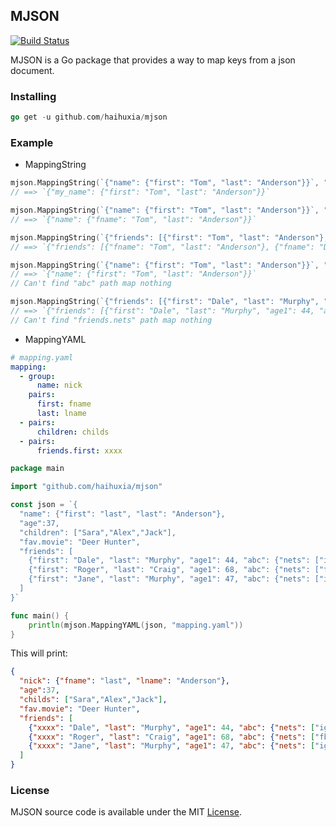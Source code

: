 ## MJSON

[![Build Status](https://travis-ci.org/haihuxia/mjson.svg?branch=master)](https://travis-ci.org/haihuxia/mjson)

MJSON is a Go package that provides a way to map keys from a json document.

### Installing

```go
go get -u github.com/haihuxia/mjson
```

### Example

* MappingString

```go
mjson.MappingString(`{"name": {"first": "Tom", "last": "Anderson"}}`, "name", "my_name")
// ==> `{"my_name": {"first": "Tom", "last": "Anderson"}}`

mjson.MappingString(`{"name": {"first": "Tom", "last": "Anderson"}}`, "name.first", "fname")
// ==> `{"name": {"fname": "Tom", "last": "Anderson"}}`

mjson.MappingString(`{"friends": [{"first": "Tom", "last": "Anderson"}, {"first": "Dale", "last": "Murphy"}]}`, "friends.first", "fname")
// ==> `{"friends": [{"fname": "Tom", "last": "Anderson"}, {"fname": "Dale", "last": "Murphy"}]}`

mjson.MappingString(`{"name": {"first": "Tom", "last": "Anderson"}}`, "abc", "my_name")
// ==> `{"name": {"first": "Tom", "last": "Anderson"}}`
// Can't find "abc" path map nothing

mjson.MappingString(`{"friends": [{"first": "Dale", "last": "Murphy", "age1": 44, "abc": {"nets": ["ig", "fb", "tw"], "abc": {"bbb": "ccc"}}}]}`, "friends.nets", "abc_nets")
// ==> `{"friends": [{"first": "Dale", "last": "Murphy", "age1": 44, "abc": {"nets": ["ig", "fb", "tw"], "abc": {"bbb": "ccc"}}}]}`
// Can't find "friends.nets" path map nothing
```

* MappingYAML

```yaml
# mapping.yaml
mapping:
  - group:
      name: nick
    pairs:
      first: fname
      last: lname
  - pairs:
      children: childs
  - pairs:
      friends.first: xxxx
```

```go
package main

import "github.com/haihuxia/mjson"

const json = `{
  "name": {"first": "last", "last": "Anderson"},
  "age":37,
  "children": ["Sara","Alex","Jack"],
  "fav.movie": "Deer Hunter",
  "friends": [
    {"first": "Dale", "last": "Murphy", "age1": 44, "abc": {"nets": ["ig", "fb", "tw"], "abc": {"bbb": "ccc"}}},
    {"first": "Roger", "last": "Craig", "age1": 68, "abc": {"nets": ["fb", "tw"], "abc": {"bbb": "ccc"}}},
    {"first": "Jane", "last": "Murphy", "age1": 47, "abc": {"nets": ["ig", "tw"], "abc": {"bbb": "ccc"}}}
  ]
}`

func main() {
    println(mjson.MappingYAML(json, "mapping.yaml"))
}
```

This will print:

```json
{
  "nick": {"fname": "last", "lname": "Anderson"},
  "age":37,
  "childs": ["Sara","Alex","Jack"],
  "fav.movie": "Deer Hunter",
  "friends": [
    {"xxxx": "Dale", "last": "Murphy", "age1": 44, "abc": {"nets": ["ig", "fb", "tw"], "abc": {"bbb": "ccc"}}},
    {"xxxx": "Roger", "last": "Craig", "age1": 68, "abc": {"nets": ["fb", "tw"], "abc": {"bbb": "ccc"}}},
    {"xxxx": "Jane", "last": "Murphy", "age1": 47, "abc": {"nets": ["ig", "tw"], "abc": {"bbb": "ccc"}}}
  ]
}
```

### License

MJSON source code is available under the MIT [License](https://github.com/haihuxia/mjson/blob/master/LICENSE).
